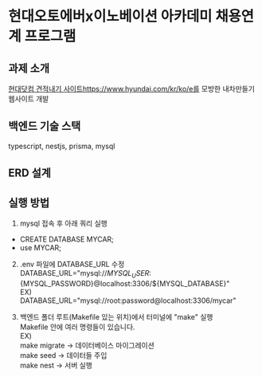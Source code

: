 # 현대오토에버x이노베이션 아카데미 채용연계 프로그램  
## 과제 소개  
[현대닷컴 견적내기 사이트](https://www.hyundai.com/kr/ko/e)https://www.hyundai.com/kr/ko/e를 모방한 내차만들기 웹사이트 개발  

## 백엔드 기술 스택  
typescript, nestjs, prisma, mysql  

## ERD 설계  

## 실행 방법  
1. mysql 접속 후 아래 쿼리 실행  
- CREATE DATABASE MYCAR; 
- use MYCAR;  

2. .env 파일에 DATABASE_URL 수정  
DATABASE_URL="mysql://${MYSQL_USER}:${MYSQL_PASSWORD}@localhost:3306/${MYSQL_DATABASE}"  
EX)  
DATABASE_URL="mysql://root:password@localhost:3306/mycar"  

3. 백엔드 폴더 루트(Makefile 있는 위치)에서 터미널에 "make" 실행  
Makefile 안에 여러 명령들이 있습니다.  
EX)  
make migrate -> 데이터베이스 마이그레이션  
make seed -> 데이터들 주입  
make nest -> 서버 실행  
